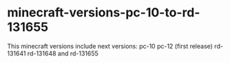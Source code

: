 # minecraft-versions-pc-10-to-rd-131655
This minecraft versions include next versions:
pc-10
pc-12 (first release)
rd-131641
rd-131648 and
rd-131655
